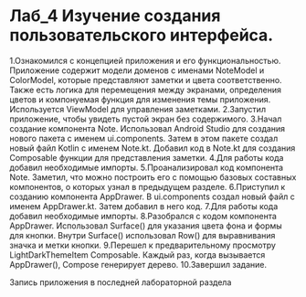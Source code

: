 # Лаб_4 Изучение создания пользовательского интерфейса.

1.Ознакомился с концепцией приложения и его функциональностью. Приложение содержит модели доменов с именами NoteModel и ColorModel, которые представляют заметки и цвета соответственно. Также есть логика для перемещения между экранами, определения цветов и компонуемая функция для изменения темы приложения. Используется ViewModel для управления заметками.
2.Запустил приложение, чтобы увидеть пустой экран без содержимого.
3.Начал создание компонента Note. Использовал Android Studio для создания нового пакета с именем ui.components. Затем в этом пакете создал новый файл Kotlin с именем Note.kt. Добавил код в Note.kt для создания Composable функции для представления заметки.
4.Для работы кода добавил необходимые импорты.
5.Проанализировал код компонента Note. Заметил, что можно построить его с помощью базовых составных компонентов, о которых узнал в предыдущем разделе.
6.Приступил к созданию компонента AppDrawer. В ui.components создал новый файл с именем AppDrawer.kt. Затем добавил в него код.
7.Для работы кода добавил необходимые импорты.
8.Разобрался с кодом компонента AppDrawer. Использовал Surface() для указания цвета фона и формы для кнопки. Внутри Surface() использовал Row() для выравнивания значка и метки кнопки.
9.Перешел к предварительному просмотру LightDarkThemeItem Composable. Каждый раз, когда вызывается AppDrawer(), Compose генерирует дерево.
10.Завершил задание.

Запись приложения в последней лабораторной раздела